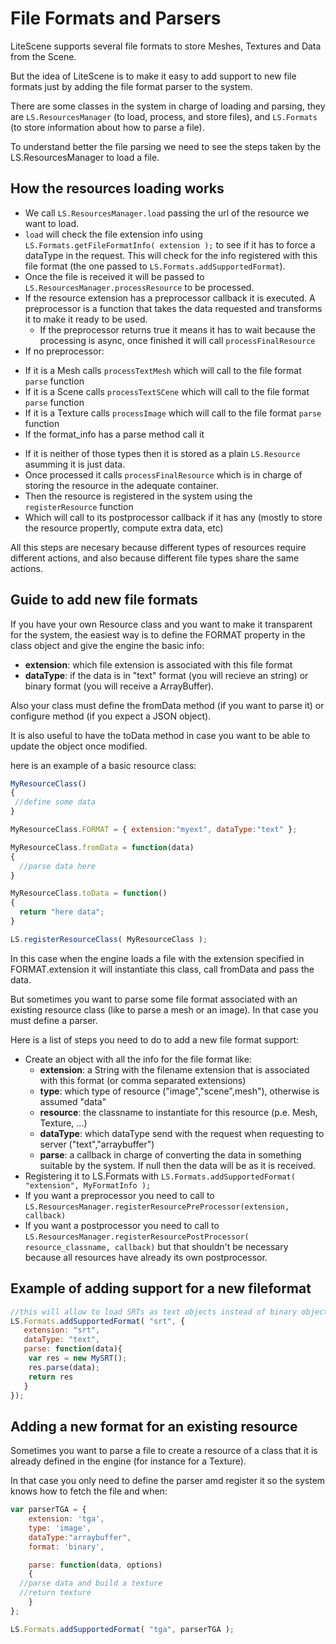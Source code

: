 # File Formats and Parsers #

LiteScene supports several file formats to store Meshes, Textures and Data from the Scene.

But the idea of LiteScene is to make it easy to add support to new file formats just by adding the file format parser to the system.

There are some classes in the system in charge of loading and parsing, they are ```LS.ResourcesManager``` (to load, process, and store files), and ```LS.Formats``` (to store information about how to parse a file).

To understand better the file parsing we need to see the steps taken by the LS.ResourcesManager to load a file.

## How the resources loading works ##

- We call ```LS.ResourcesManager.load``` passing the url of the resource we want to load.
- ```load``` will check the file extension info using ```LS.Formats.getFileFormatInfo( extension );``` to see if it has to force a dataType in the request. This will check for the info registered with this file format (the one passed to ```LS.Formats.addSupportedFormat```).
- Once the file is received it will be passed to ```LS.ResourcesManager.processResource``` to be processed.
- If the resource extension has a preprocessor callback it is executed. A preprocessor is a function that takes the data requested and transforms it to make it ready to be used.
  * If the preprocessor returns true it means it has to wait because the processing is async, once finished it will call ```processFinalResource```
- If no preprocessor:
 * If it is a Mesh calls ```processTextMesh``` which will call to the file format ```parse``` function
 * If it is a Scene calls ```processTextSCene```  which will call to the file format ```parse``` function
 * If it is a Texture calls ```processImage```  which will call to the file format ```parse``` function
 * If the format_info has a parse method call it
- If it is neither of those types then it is stored as a plain ```LS.Resource``` asumming it is just data.
- Once processed it calls ```processFinalResource``` which is in charge of storing the resource in the adequate container.
- Then the resource is registered in the system using the ```registerResource``` function
- Which will call to its postprocessor callback if it has any (mostly to store the resource propertly, compute extra data, etc)

All this steps are necesary because different types of resources require different actions, and also because different file types share  the same actions.

## Guide to add new file formats ##

If you have your own Resource class and you want to make it transparent for the system, the easiest way is to define the FORMAT property in the class object and give the engine the basic info:

- **extension**: which file extension is associated with this file format
- **dataType**: if the data is in "text" format (you will recieve an string) or binary format (you will receive a ArrayBuffer).

Also your class must define the fromData method (if you want to parse it) or configure method (if you expect a JSON object).

It is also useful to have the toData method in case you want to be able to update the object once modified.

here is an example of a basic resource class:

```js
MyResourceClass()
{
 //define some data
}

MyResourceClass.FORMAT = { extension:"myext", dataType:"text" };

MyResourceClass.fromData = function(data)
{
  //parse data here
}

MyResourceClass.toData = function()
{
  return "here data";
}

LS.registerResourceClass( MyResourceClass );
```

In this case when the engine loads a file with the extension specified in FORMAT.extension it will instantiate this class, call fromData and pass the data.

But sometimes you want to parse some file format associated with an existing resource class (like to parse a mesh or an image). In that case you must define a parser.

Here is a list of steps you need to do to add a new file format support:

- Create an object with all the info for the file format like:
  * **extension**: a String with the filename extension that is associated with this format (or comma separated extensions)
  * **type**: which type of resource ("image","scene",mesh"), otherwise is assumed "data"
  * **resource**: the classname to instantiate for this resource (p.e. Mesh, Texture, ...)
  * **dataType**: which dataType send with the request when requesting to server ("text","arraybuffer")
  * **parse**: a callback in charge of converting the data in something suitable by the system. If null then the data will be as it is received.
- Registering it to LS.Formats with ```LS.Formats.addSupportedFormat( "extension", MyFormatInfo );```
- If you want a preprocessor you need to call to ```LS.ResourcesManager.registerResourcePreProcessor(extension, callback)```
- If you want a postprocessor you need to call to ```LS.ResourcesManager.registerResourcePostProcessor( resource_classname, callback)``` but that shouldn't be necessary because all resources have already its own postprocessor.

## Example of adding support for a new fileformat

```js
//this will allow to load SRTs as text objects instead of binary objects
LS.Formats.addSupportedFormat( "srt", {
   extension: "srt",
   dataType: "text",
   parse: function(data){
    var res = new MySRT();
    res.parse(data);
    return res
   }
});
```

## Adding a new format for an existing resource

Sometimes you want to parse a file to create a resource of a class that it is already defined in the engine (for instance for a Texture).

In that case you only need to define the parser amd register it so the system knows how to fetch the file and when:

```js
var parserTGA = { 
	extension: 'tga',
	type: 'image',
	dataType:"arraybuffer",
	format: 'binary',

	parse: function(data, options)
	{
  //parse data and build a texture
  //return texture
	}
};

LS.Formats.addSupportedFormat( "tga", parserTGA );   
```





